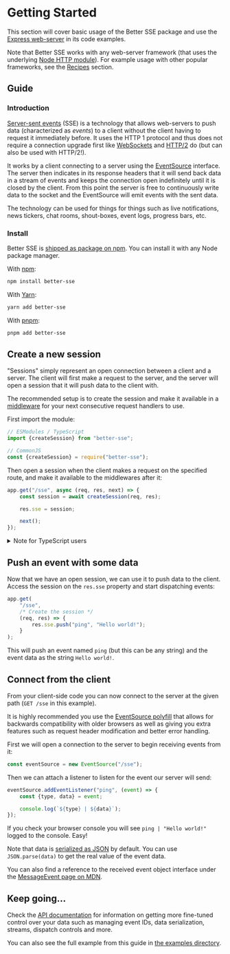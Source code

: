 # Getting Started

This section will cover basic usage of the Better SSE package and use the [Express web-server](https://expressjs.com/) in its code examples.

Note that Better SSE works with any web-server framework (that uses the underlying [Node HTTP module](https://nodejs.org/api/http.html)). For example usage with other popular frameworks, see the [Recipes](./recipes.md) section.

## Guide

### Introduction

[Server-sent events](https://developer.mozilla.org/en-US/docs/Web/API/Server-sent_events) (SSE) is a technology that allows web-servers to push data (characterized as _events_) to a client without the client having to request it immediately before. It uses the HTTP 1 protocol and thus does not require a connection upgrade first like [WebSockets](https://developer.mozilla.org/en-US/docs/Web/API/WebSockets_API) and [HTTP/2](https://developer.mozilla.org/en-US/docs/Glossary/HTTP_2) do (but can also be used with HTTP/2!).

It works by a client connecting to a server using the [EventSource](https://developer.mozilla.org/en-US/docs/Web/API/EventSource) interface. The server then indicates in its response headers that it will send back data in a stream of events and keeps the connection open indefinitely until it is closed by the client. From this point the server is free to continuously write data to the socket and the EventSource will emit events with the sent data.

The technology can be used for things for things such as live notifications, news tickers, chat rooms, shout-boxes, event logs, progress bars, etc.

### Install

Better SSE is [shipped as package on npm](https://www.npmjs.com/package/better-sse). You can install it with any Node package manager.

With [npm](https://www.npmjs.com/get-npm):

```bash
npm install better-sse
```

With [Yarn](https://yarnpkg.com/):

```bash
yarn add better-sse
```

With [pnpm](https://pnpm.io/):

```bash
pnpm add better-sse
```

## Create a new session

"Sessions" simply represent an open connection between a client and a server. The client will first make a request to the server, and the server will open a session that it will push data to the client with.

The recommended setup is to create the session and make it available in a [middleware](https://expressjs.com/en/guide/using-middleware.html) for your next consecutive request handlers to use.

First import the module:

```javascript
// ESModules / TypeScript
import {createSession} from "better-sse";

// CommonJS
const {createSession} = require("better-sse");
```

Then open a session when the client makes a request on the specified route, and make it available to the middlewares after it:

```javascript
app.get("/sse", async (req, res, next) => {
	const session = await createSession(req, res);

	res.sse = session;

	next();
});
```

<details>
    <summary>Note for TypeScript users</summary>

If you are using Express, you can make the TypeScript compiler recognize the new property on the response object you must [add it to the global module declaration](https://stackoverflow.com/a/55718334/2954591) via [declaration merging](https://www.typescriptlang.org/docs/handbook/declaration-merging.html).

First import the raw `Session` class:

```javascript
import {Session} from "better-sse";
```

And then add it to the `Response` interface:

```javascript
declare module "express-serve-static-core" {
	interface Response {
		sse: Session;
	}
}
```

You should now be able to access `res.sse` without TypeScript showing errors.

</details>

## Push an event with some data

Now that we have an open session, we can use it to push data to the client. Access the session on the `res.sse` property and start dispatching events:

```javascript
app.get(
	"/sse",
	/* Create the session */
	(req, res) => {
		res.sse.push("ping", "Hello world!");
	}
);
```

This will push an event named `ping` (but this can be any string) and the event data as the string `Hello world!`.

## Connect from the client

From your client-side code you can now connect to the server at the given path (`GET /sse` in this example).

It is highly recommended you use the [EventSource polyfill](https://www.npmjs.com/package/eventsource) that allows for backwards compatibility with older browsers as well as giving you extra features such as request header modification and better error handling.

First we will open a connection to the server to begin receiving events from it:

```javascript
const eventSource = new EventSource("/sse");
```

Then we can attach a listener to listen for the event our server will send:

```javascript
eventSource.addEventListener("ping", (event) => {
	const {type, data} = event;

	console.log(`${type} | ${data}`);
});
```

If you check your browser console you will see `ping | "Hello world!"` logged to the console. Easy!

Note that data is [serialized as JSON](https://developer.mozilla.org/en-US/docs/Web/JavaScript/Reference/Global_Objects/JSON/stringify) by default. You can use `JSON.parse(data)` to get the real value of the event data.

You can also find a reference to the received event object interface under the [MessageEvent page on MDN](https://developer.mozilla.org/en-US/docs/Web/API/MessageEvent).

## Keep going...

Check the [API documentation](./api.md) for information on getting more fine-tuned control over your data such as managing event IDs, data serialization, streams, dispatch controls and more.

You can also see the full example from this guide in [the examples directory](../examples).
